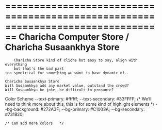 


================================================================================
	Charicha Computer Store / Charicha Susaankhya Store 
================================================================================

        Charicha Store kind of cliche but easy to say, align with everything
        but that's the bad part
	too symetrical for something we want to have dynamic of..

	Charicha Susaankhya Store
	Will Susaankhya add any market value, outstand the crowd?
	Will Susaankhya be joke, be difficult to pronunce?

	


Color Scheme
    --text-primary:   #ffffff;
    --text-secondary: #33FFFF;	/* We'll need to think more about this, this is 
				   for some kind of highlight elements */
    --bg-background:  #272A3F;
    --bg-primary:     #C1003A;
    --bg-secondary:   #731B20;

    /* Can add more colors   */




